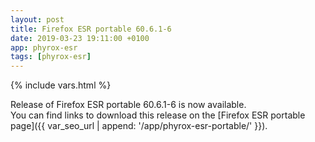 ```yaml
---
layout: post
title: Firefox ESR portable 60.6.1-6
date: 2019-03-23 19:11:00 +0100
app: phyrox-esr
tags: [phyrox-esr]
---
```

{% include vars.html %}

Release of Firefox ESR portable 60.6.1-6 is now available.<br />
You can find links to download this release on the [Firefox ESR portable page]({{ var_seo_url | append: '/app/phyrox-esr-portable/' }}).